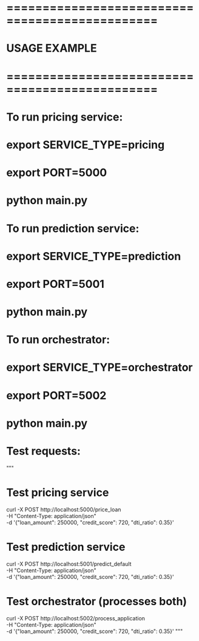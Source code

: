 # ===============================================
# USAGE EXAMPLE
# ===============================================

# To run pricing service:
# export SERVICE_TYPE=pricing
# export PORT=5000
# python main.py

# To run prediction service:
# export SERVICE_TYPE=prediction  
# export PORT=5001
# python main.py

# To run orchestrator:
# export SERVICE_TYPE=orchestrator
# export PORT=5002
# python main.py

# Test requests:
"""
# Test pricing service
curl -X POST http://localhost:5000/price_loan \
  -H "Content-Type: application/json" \
  -d '{"loan_amount": 250000, "credit_score": 720, "dti_ratio": 0.35}'

# Test prediction service
curl -X POST http://localhost:5001/predict_default \
  -H "Content-Type: application/json" \
  -d '{"loan_amount": 250000, "credit_score": 720, "dti_ratio": 0.35}'

# Test orchestrator (processes both)
curl -X POST http://localhost:5002/process_application \
  -H "Content-Type: application/json" \
  -d '{"loan_amount": 250000, "credit_score": 720, "dti_ratio": 0.35}'
"""